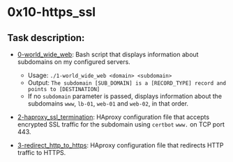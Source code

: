# 0x10-https_ssl

## Task description:

* [0-world_wide_web](./0-world_wide_web): Bash script that displays
  information about subdomains on my configured servers.
  * Usage: `./1-world_wide_web <domain> <subdomain>`
  * Output: `The subdomain [SUB_DOMAIN] is a [RECORD_TYPE] record and points to [DESTINATION]`
  * If no `subdomain` parameter is passed, displays information about the
  subdomains `www`, `lb-01`, `web-01` and `web-02`, in that order.

* [2-haproxy_ssl_termination](./2-haproxy_ssl_termination): HAproxy
  configuration file that accepts encrypted SSL traffic for the subdomain using `certbot`
  `www.` on TCP port 443.

* [3-redirect_http_to_https](./3-redirect_http_to_https): HAproxy
  configuration file that redirects HTTP traffic to HTTPS.
